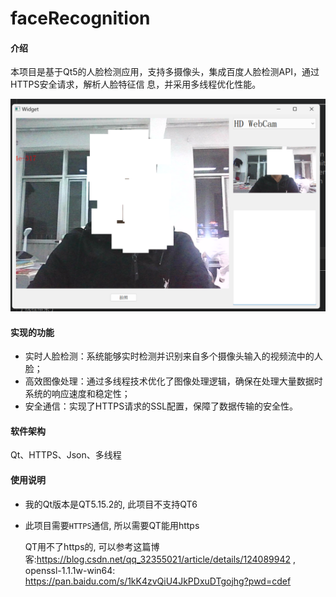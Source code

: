 # faceRecognition

#### 介绍
本项目是基于Qt5的人脸检测应用，支持多摄像头，集成百度人脸检测API，通过HTTPS安全请求，解析人脸特征信
息，并采用多线程优化性能。

![image-20241018210355765](README.assets/image-20241018210355765.png)

#### 实现的功能

- 实时人脸检测：系统能够实时检测并识别来自多个摄像头输入的视频流中的人脸；
- 高效图像处理：通过多线程技术优化了图像处理逻辑，确保在处理大量数据时系统的响应速度和稳定性；
- 安全通信：实现了HTTPS请求的SSL配置，保障了数据传输的安全性。

#### 软件架构
Qt、HTTPS、Json、多线程

#### 使用说明

* 我的Qt版本是QT5.15.2的, 此项目不支持QT6

* 此项目需要`HTTPS`通信,  所以需要QT能用https 

  QT用不了https的, 可以参考这篇博客:https://blog.csdn.net/qq_32355021/article/details/124089942 , openssl-1.1.1w-win64: https://pan.baidu.com/s/1kK4zvQiU4JkPDxuDTgojhg?pwd=cdef

​	
